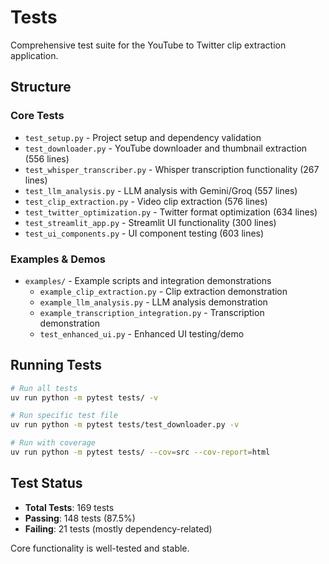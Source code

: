 # Tests

Comprehensive test suite for the YouTube to Twitter clip extraction application.

## Structure

### Core Tests
- `test_setup.py` - Project setup and dependency validation
- `test_downloader.py` - YouTube downloader and thumbnail extraction (556 lines)
- `test_whisper_transcriber.py` - Whisper transcription functionality (267 lines)
- `test_llm_analysis.py` - LLM analysis with Gemini/Groq (557 lines)
- `test_clip_extraction.py` - Video clip extraction (576 lines)
- `test_twitter_optimization.py` - Twitter format optimization (634 lines)
- `test_streamlit_app.py` - Streamlit UI functionality (300 lines)
- `test_ui_components.py` - UI component testing (603 lines)

### Examples & Demos
- `examples/` - Example scripts and integration demonstrations
  - `example_clip_extraction.py` - Clip extraction demonstration
  - `example_llm_analysis.py` - LLM analysis demonstration
  - `example_transcription_integration.py` - Transcription demonstration
  - `test_enhanced_ui.py` - Enhanced UI testing/demo

## Running Tests

```bash
# Run all tests
uv run python -m pytest tests/ -v

# Run specific test file
uv run python -m pytest tests/test_downloader.py -v

# Run with coverage
uv run python -m pytest tests/ --cov=src --cov-report=html
```

## Test Status

- **Total Tests**: 169 tests
- **Passing**: 148 tests (87.5%)
- **Failing**: 21 tests (mostly dependency-related)

Core functionality is well-tested and stable.